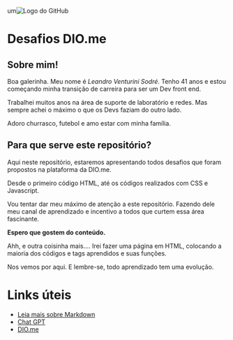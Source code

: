 um![Logo do GitHub](https://github.githubassets.com/images/modules/logos_page/GitHub-Mark.png)

# Desafios DIO.me

## Sobre mim!

Boa galerinha. Meu nome é *Leandro Venturini Sodré*. Tenho 41 anos e estou começando minha transição de carreira para ser um Dev front end. 

Trabalhei muitos anos na área de suporte de laboratório e redes. Mas sempre achei o máximo o que os Devs faziam do outro lado. 

Adoro churrasco, futebol e amo estar com minha família.

## Para que serve este repositório?

Aqui neste repositório, estaremos apresentando todos desafios que foram propostos na plataforma da DIO.me. 

Desde o primeiro código HTML, até os códigos realizados com CSS e Javascript. 

Vou tentar dar meu máximo de atenção a este repositório. Fazendo dele meu canal de aprendizado e incentivo a todos que curtem essa área fascinante. 

**Espero que gostem do conteúdo.**

Ahh, e outra coisinha mais.... Irei fazer uma página em HTML, colocando a maioria dos códigos e tags aprendidos e suas funções.

Nos vemos por aqui. 
E lembre-se, todo aprendizado tem uma evolução.

# Links úteis

- [Leia mais sobre Markdown](https://www.markdownguide.org)
- [Chat GPT](https://chatgpt.com/)
- [DIO.me](https://www.dio.me/)


